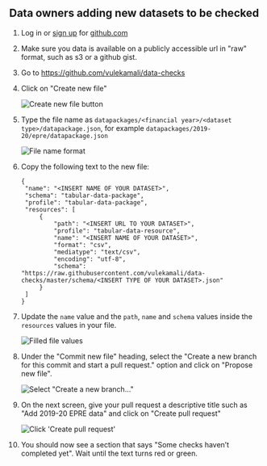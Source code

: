 Data owners adding new datasets to be checked
---------------------------------------------
1. Log in or [sign up](https://github.com/join?source=header-home) for [github.com](https://github.com/)
2. Make sure you data is available on a publicly accessible url in "raw" format, such as s3 or a github gist.
3. Go to https://github.com/vulekamali/data-checks
4. Click on "Create new file"

   ![Create new file button](https://github.com/vulekamali/data-checks/raw/delena-how-to-upload/src/docs/images/create-new-file-button.png "Create new file button")

5. Type the file name as `datapackages/<financial year>/<dataset type>/datapackage.json`, for example `datapackages/2019-20/epre/datapackage.json`

   ![File name format](https://github.com/vulekamali/data-checks/raw/delena-how-to-upload/src/docs/images/file-name.png "File name format")

6. Copy the following text to the new file:

   ```
   {
    "name": "<INSERT NAME OF YOUR DATASET>",
    "schema": "tabular-data-package",
    "profile": "tabular-data-package",
    "resources": [
        {
            "path": "<INSERT URL TO YOUR DATASET>",
            "profile": "tabular-data-resource",
            "name": "<INSERT NAME OF YOUR DATASET>",
            "format": "csv",
            "mediatype": "text/csv",
            "encoding": "utf-8",
            "schema": "https://raw.githubusercontent.com/vulekamali/data-checks/master/schema/<INSERT TYPE OF YOUR DATASET>.json"
        }
    ]
   }
   ```

7. Update the `name` value and the `path`, `name` and `schema` values inside the `resources` values in your file.

   ![Filled file values](https://github.com/vulekamali/data-checks/raw/delena-how-to-upload/src/docs/images/file-values.png "Filled file values")

8. Under the "Commit new file" heading, select the "Create a new branch for this commit and start a pull request." option and click on "Propose new file".

   ![Select "Create a new branch..."](https://github.com/vulekamali/data-checks/raw/delena-how-to-upload/src/docs/images/commit-new-file.png "Select 'Create a new branch...'")

9. On the next screen, give your pull request a descriptive title such as "Add 2019-20 EPRE data" and click on "Create pull request"

   ![Click 'Create pull request'](https://github.com/vulekamali/data-checks/raw/delena-how-to-upload/src/docs/images/pull-request.png "Click 'Create pull request'")

10. You should now see a section that says "Some checks haven’t completed yet". Wait until the text turns red or green.